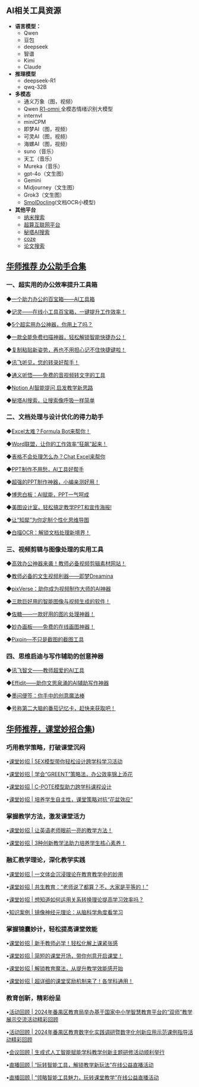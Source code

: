 



## AI相关工具资源
* **语言模型：**
	* Qwen
	* 豆包
	* deepseek
	* 智谱
	* Kimi
	* Claude
* **推理模型**
	* deepseek-R1
	* qwq-32B
* **多模态**
	* 通义万象（图，视频）
	* Qwen [R1-omni ](https://github.com/HumanMLLM/R1-Omni)全模态情绪识别大模型
	* internvl
	* miniCPM
	* 即梦AI（图，视频）
	* 可灵AI（图，视频）
	* 海螺AI（图，视频）
	* suno（音乐）
	* 天工（音乐）
	* Mureka（音乐）
	* gpt-4o（文生图）
	* Gemini
	* Midjourney（文生图）
	* Grok3（文生图）
	* [SmolDocling](https://github.com/docling-project/docling)(文档OCR小模型)
* **其他平台**
	* [纳米搜索](https://www.n.cn/)
	* [超算互联网平台](https://www.scnet.cn/ui/chatbot/)
	* [秘塔AI搜索](https://metaso.cn/)
	* [coze](https://www.coze.cn/)
	* [论文搜索](https://rflow.ai/zh/dashboard)


## [华师推荐 办公助手合集](https://mp.weixin.qq.com/s/N4v-3BqD977c3zZ1lXPv2w)
### 一、超实用的办公效率提升工具箱

◆[一个助力办公的百宝箱——AI工具箱](https://mp.weixin.qq.com/s?__biz=MjM5Njg4NzY3MQ==&mid=2650349850&idx=1&sn=b071bad5cc0e5c1d084a457d537b5bf7&scene=21#wechat_redirect)

◆[记灵——在线小工具百宝箱，一键提升工作效率！](https://mp.weixin.qq.com/s?__biz=MjM5Njg4NzY3MQ==&mid=2650352597&idx=1&sn=ee24f08b09988ea55a338b1907445aa2&scene=21#wechat_redirect)

◆[5个超实用办公神器，你用上了吗？](https://mp.weixin.qq.com/s?__biz=MjM5Njg4NzY3MQ==&mid=2650359470&idx=1&sn=a25ae6ac762f808ddc0cee938770403c&scene=21#wechat_redirect)

◆[一款全能免费扫描神器，轻松解锁智能快捷办公！](https://mp.weixin.qq.com/s?__biz=MjM5Njg4NzY3MQ==&mid=2650352185&idx=1&sn=2eb03d9468711bcd6458decd633243c5&scene=21#wechat_redirect)

◆[复制粘贴新姿势，再也不用担心记不住快捷键啦！](https://mp.weixin.qq.com/s?__biz=MjM5Njg4NzY3MQ==&mid=2650349291&idx=1&sn=cc3e42ea7773a09b492df6a6bc8876f7&scene=21#wechat_redirect)

◆[讯飞听见，您的转录好帮手！](https://mp.weixin.qq.com/s?__biz=MjM5Njg4NzY3MQ==&mid=2650355109&idx=1&sn=d8c5fcdb8401eaad633184476c8f0e15&scene=21#wechat_redirect)

◆[通义听悟——免费的音视频转文字的工具](https://mp.weixin.qq.com/s?__biz=MjM5Njg4NzY3MQ==&mid=2650358022&idx=1&sn=64cef877af23dd4e64940fdb76af84c7&scene=21#wechat_redirect)

◆[Notion AI智能提问 启发教学新思路](https://mp.weixin.qq.com/s?__biz=MjM5Njg4NzY3MQ==&mid=2650355585&idx=1&sn=bbed871b0ddace1a5a12160105797f75&scene=21#wechat_redirect)

◆[秘塔AI搜索，让搜索像呼吸一样简单](https://mp.weixin.qq.com/s?__biz=MjM5Njg4NzY3MQ==&mid=2650358093&idx=1&sn=12919d6a36a947a773d3878d951ecaf3&scene=21#wechat_redirect)

### 二、文档处理与设计优化的得力助手
◆[Excel太难？Formula Bot来帮你！](https://mp.weixin.qq.com/s?__biz=MjM5Njg4NzY3MQ==&mid=2650350968&idx=1&sn=79c28be1b4cbd59436cb57f9332a8662&scene=21#wechat_redirect)

◆[Word联盟，让你的工作效率“狂飙”起来！](https://mp.weixin.qq.com/s?__biz=MjM5Njg4NzY3MQ==&mid=2650353406&idx=1&sn=f7b1bddb09663f9cf314a0975736215f&scene=21#wechat_redirect)

◆[表格不会处理怎么办？Chat Excel来帮你](https://mp.weixin.qq.com/s?__biz=MjM5Njg4NzY3MQ==&mid=2650353812&idx=1&sn=fe28f22e4bf38b9932073df21630f59b&scene=21#wechat_redirect)

◆[PPT制作不用愁，AI工具好帮手](https://mp.weixin.qq.com/s?__biz=MjM5Njg4NzY3MQ==&mid=2650353358&idx=1&sn=a750b6f8b0866b7e940765cc30504e41&scene=21#wechat_redirect)

◆[超强的PPT制作神器，小编亲测好用！](https://mp.weixin.qq.com/s?__biz=MjM5Njg4NzY3MQ==&mid=2650352085&idx=1&sn=46332c5fcfa8e7fa3f0e090b64c4c6f9&scene=21#wechat_redirect)

◆[博思白板：AI赋能，PPT一气呵成](https://mp.weixin.qq.com/s?__biz=MjM5Njg4NzY3MQ==&mid=2650357660&idx=2&sn=fbd1e953a896bd5c55d45ddfc672e0d6&scene=21#wechat_redirect)

◆[美图设计室，轻松搞定教学PPT和宣传海报!](https://mp.weixin.qq.com/s?__biz=MjM5Njg4NzY3MQ==&mid=2650359908&idx=1&sn=42efc5e24cf30298547c4436a54417f8&scene=21#wechat_redirect)

◆[让“知犀”为你定制个性化思维导图](https://mp.weixin.qq.com/s?__biz=MjM5Njg4NzY3MQ==&mid=2650351182&idx=1&sn=6dffcecb30465e7913e15eea1b0665a1&scene=21#wechat_redirect)

◆[白描OCR：解锁文档处理新境界！](https://mp.weixin.qq.com/s?__biz=MjM5Njg4NzY3MQ==&mid=2650354550&idx=1&sn=036824fe790df2d6ac9292f1d6d5be22&scene=21#wechat_redirect)

### 三、视频剪辑与图像处理的实用工具
◆[高效办公神器来袭！教师必备视频剪辑素材网站！](https://mp.weixin.qq.com/s?__biz=MjM5Njg4NzY3MQ==&mid=2650353933&idx=1&sn=434a94441b450374d26850c1578d9c47&scene=21#wechat_redirect)

◆[教师必备的文生视频利器——即梦Dreamina](https://mp.weixin.qq.com/s?__biz=MjM5Njg4NzY3MQ==&mid=2650360482&idx=1&sn=d3e36ac6fb114cc7b1ad42e6a3e72438&scene=21#wechat_redirect)

◆[pixVerse：助你成为视频制作大师的AI神器](https://mp.weixin.qq.com/s?__biz=MjM5Njg4NzY3MQ==&mid=2650358306&idx=1&sn=7a8a1cfe66b1a8e4dc449799ed775eb1&scene=21#wechat_redirect)

◆[三款巨好用的智能图像与视频生成的软件！](https://mp.weixin.qq.com/s?__biz=MjM5Njg4NzY3MQ==&mid=2650351737&idx=1&sn=954293970d6095e5605b1d48e3940c12&scene=21#wechat_redirect)

◆[佐糖——一款好用的图片处理神器！](https://mp.weixin.qq.com/s?__biz=MjM5Njg4NzY3MQ==&mid=2650354169&idx=1&sn=2faff91a14e3b7c123b9a4fc02df549a&scene=21#wechat_redirect)

◆[妙办画板——免费的在线画图神器！](https://mp.weixin.qq.com/s?__biz=MjM5Njg4NzY3MQ==&mid=2650355557&idx=1&sn=39d3a7745ad35f09e19a8456fc25fefd&scene=21#wechat_redirect)

◆[Pixpin—不只是截图的截图工具](https://mp.weixin.qq.com/s?__biz=MjM5Njg4NzY3MQ==&mid=2650349442&idx=1&sn=652c7fd909293f1bed82e5bc881c2e37&scene=21#wechat_redirect)

### 四、思维启迪与写作辅助的创意神器
◆[讯飞智文——教师超爱的AI工具](https://mp.weixin.qq.com/s?__biz=MjM5Njg4NzY3MQ==&mid=2650358512&idx=1&sn=73d58228d47fa776073363bfd4dc5b8f&scene=21#wechat_redirect)

◆[Effidit——助你文思泉涌的AI辅助写作神器](https://mp.weixin.qq.com/s?__biz=MjM5Njg4NzY3MQ==&mid=2650358591&idx=1&sn=0a034bb328c38e2d35d542a8f3bec918&scene=21#wechat_redirect)

◆[墨问便签：你手中的创意魔法棒](https://mp.weixin.qq.com/s?__biz=MjM5Njg4NzY3MQ==&mid=2650360159&idx=1&sn=d972b60deabc9354c17bb0064967c465&scene=21#wechat_redirect)

◆[号称第二大脑的番茄记忆卡，赶快来获取吧！](https://mp.weixin.qq.com/s?__biz=MjM5Njg4NzY3MQ==&mid=2650360216&idx=1&sn=7bfaa2e9c22c0e3561c60ab4b5ec32db&scene=21#wechat_redirect)


## [华师推荐，课堂妙招合集](https://mp.weixin.qq.com/s/9OyiTnUOUG8Zxu2XeqNllg))

### 巧用教学策略，打破课堂沉闷

•[课堂妙招 | 5EX模型带你轻松设计跨学科学习活动](https://mp.weixin.qq.com/s?__biz=MjM5Njg4NzY3MQ==&mid=2650358944&idx=1&sn=a605a78629254a07bad76afe58edb071&scene=21#wechat_redirect)

•[课堂妙招 | 学会“GREENT”策略法，办公效率锦上添花](https://mp.weixin.qq.com/s?__biz=MjM5Njg4NzY3MQ==&mid=2650352565&idx=1&sn=034a6ca608b76b8a1409b6c4f7dc17c9&scene=21#wechat_redirect)

•[课堂妙招 | C-POTE模型助力跨学科课程设计](https://mp.weixin.qq.com/s?__biz=MjM5Njg4NzY3MQ==&mid=2650351015&idx=1&sn=fa9e9e772b3f1b8e78e1da2e17049c29&scene=21#wechat_redirect)

•[课堂妙招 | 培养学生自主性，课堂策略对抗“花盆效应”](https://mp.weixin.qq.com/s?__biz=MjM5Njg4NzY3MQ==&mid=2650360508&idx=1&sn=6d24553665b10a08c999c8a2806f15b3&scene=21#wechat_redirect)

  
### 掌握教学方法，激发课堂活力

•[课堂妙招 | 让英语老师眼前一亮的教学方法！](https://mp.weixin.qq.com/s?__biz=MjM5Njg4NzY3MQ==&mid=2650349703&idx=1&sn=4782eef4385c8a7a3990b77ef6657fc0&scene=21#wechat_redirect)

•[课堂妙招 | 3种创新教学法助力培养学生核心素养！](https://mp.weixin.qq.com/s?__biz=MjM5Njg4NzY3MQ==&mid=2650349120&idx=1&sn=2ce5a792253976ebe1228522935f54fc&scene=21#wechat_redirect)


### 融汇教学理论，深化教学实践
•[课堂妙招 | 一文体会沉浸理论在教育教学中的妙用](https://mp.weixin.qq.com/s?__biz=MjM5Njg4NzY3MQ==&mid=2650357903&idx=1&sn=e88c46f9c225dc2a40a150c5fc5803eb&scene=21#wechat_redirect)

•[课堂妙招 | 共生教育：“老师说了都算？不，大家是平等的！”](https://mp.weixin.qq.com/s?__biz=MjM5Njg4NzY3MQ==&mid=2650353602&idx=1&sn=a540200d42b7e8c80475015890027a2a&scene=21#wechat_redirect)

•[课堂妙招 | 想知道如何运用关系转换理论提高学习效率吗？](https://mp.weixin.qq.com/s?__biz=MjM5Njg4NzY3MQ==&mid=2650350230&idx=1&sn=02de33177c2655bfd8aeb641ed05982b&scene=21#wechat_redirect)

•[知识案例 | 镜像神经元理论：从脑科学角度看学习](https://mp.weixin.qq.com/s?__biz=MjM5Njg4NzY3MQ==&mid=2650349069&idx=1&sn=9b79f7f2f92f135e275cb01c7edf9427&scene=21#wechat_redirect)

  
### 掌握锦囊妙计，轻松提高课堂效能

•[课堂妙招 | 新手教师必学！轻松化解上课紧张感](https://mp.weixin.qq.com/s?__biz=MjM5Njg4NzY3MQ==&mid=2650365423&idx=1&sn=8b4d77283b913c6cf49aef00bd07875c&scene=21#wechat_redirect)

•[课堂妙招 | 简短的课堂开场，带你创意开启课堂！](https://mp.weixin.qq.com/s?__biz=MjM5Njg4NzY3MQ==&mid=2650349419&idx=1&sn=df396b847342dfe3f58e7a82498647ea&scene=21#wechat_redirect)

•[课堂妙招 | 解锁教育魔法，从提升教学效能感开始](https://mp.weixin.qq.com/s?__biz=MjM5Njg4NzY3MQ==&mid=2650360604&idx=1&sn=7b8b3b2abeb7b018dd136bbe641cbfa9&scene=21#wechat_redirect)

•[课堂妙招 | 超详细的课堂奖励机制来了！各学科通用！](https://mp.weixin.qq.com/s?__biz=MjM5Njg4NzY3MQ==&mid=2650353084&idx=1&sn=b4593c466f7570a69c993ae925519a9b&scene=21#wechat_redirect)

  
### 教育创新，精彩纷呈

•[活动回顾 | 2024年番禺区教育局举办基于国家中小学智慧教育平台的“双师”教学展示交流活动精彩回顾](https://mp.weixin.qq.com/s?__biz=MjM5Njg4NzY3MQ==&mid=2650362697&idx=1&sn=9aa25e984843c08abcd2e7f133ac615a&scene=21#wechat_redirect)

•[活动回顾 | 2024年番禺区教育数字化实践调研暨数字化创新应用示范课例指导活动精彩回顾](https://mp.weixin.qq.com/s?__biz=MjM5Njg4NzY3MQ==&mid=2650361124&idx=1&sn=2f0f5b052f486908bbe1d58ceeb2c4bf&scene=21#wechat_redirect)

•[会议回顾 | 生成式人工智能赋能学科教学创新主题研修活动顺利举行](https://mp.weixin.qq.com/s?__biz=MjM5Njg4NzY3MQ==&mid=2650352349&idx=1&sn=efed0031805b4779fddc96ec1293d525&scene=21#wechat_redirect)

•[直播回顾 | “玩转智能工具，解锁教学新玩法”在线公益直播活动](https://mp.weixin.qq.com/s?__biz=MjM5Njg4NzY3MQ==&mid=2650364671&idx=1&sn=eaaaf33cc75c26d467e4e0b9013e7346&scene=21#wechat_redirect)

•[直播回顾 | “领略智能工具魅力，玩转课堂教学”在线公益直播活动](https://mp.weixin.qq.com/s?__biz=MjM5Njg4NzY3MQ==&mid=2650353185&idx=2&sn=669cc569eec3bd379cc4a70b5ef42ad9&scene=21#wechat_redirect)
<!--stackedit_data:
eyJoaXN0b3J5IjpbLTY4NDg5Nzk2MSw0OTk2MTYyNTIsLTE3Nj
k2NjgyMjksNzc4Mjc3MTY3XX0=
-->